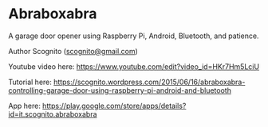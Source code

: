 # Abraboxabra

A garage door opener using Raspberry Pi, Android, Bluetooth, and patience.

Author Scognito (scognito@gmail.com)

Youtube video here: https://www.youtube.com/edit?video_id=HKr7Hm5LciU

Tutorial here: https://scognito.wordpress.com/2015/06/16/abraboxabra-controlling-garage-door-using-raspberry-pi-android-and-bluetooth

App here: https://play.google.com/store/apps/details?id=it.scognito.abraboxabra
